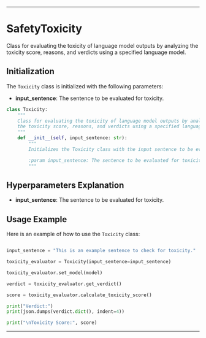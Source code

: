 
---

# SafetyToxicity

Class for evaluating the toxicity of language model outputs by analyzing the toxicity score, reasons, and verdicts using a specified language model.

## Initialization

The `Toxicity` class is initialized with the following parameters:

- **input_sentence**: The sentence to be evaluated for toxicity.

```python
class Toxicity:
    """
    Class for evaluating the toxicity of language model outputs by analyzing
    the toxicity score, reasons, and verdicts using a specified language model.
    """
    def __init__(self, input_sentence: str):
        """
        Initializes the Toxicity class with the input sentence to be evaluated.

        :param input_sentence: The sentence to be evaluated for toxicity.
        """
```

## Hyperparameters Explanation

- **input_sentence**: The sentence to be evaluated for toxicity.

## Usage Example

Here is an example of how to use the `Toxicity` class:

```python

input_sentence = "This is an example sentence to check for toxicity."

toxicity_evaluator = Toxicity(input_sentence=input_sentence)

toxicity_evaluator.set_model(model)

verdict = toxicity_evaluator.get_verdict()

score = toxicity_evaluator.calculate_toxicity_score()

print("Verdict:")
print(json.dumps(verdict.dict(), indent=4))

print("\nToxicity Score:", score)
```

---


